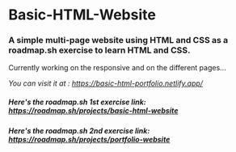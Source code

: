 # Basic-HTML-Website
### A simple multi-page website using HTML and CSS as a roadmap.sh exercise to learn HTML and CSS.

Currently working on the responsive and on the different pages...


*You can visit it at : https://basic-html-portfolio.netlify.app/*

##### Here's the roadmap.sh 1st exercise link: https://roadmap.sh/projects/basic-html-website
##### Here's the roadmap.sh 2nd exercise link: https://roadmap.sh/projects/portfolio-website
